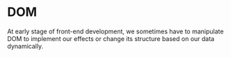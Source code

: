 # DOM

At early stage of front-end development, we sometimes have to manipulate DOM to implement our effects or change its structure based on our data dynamically.